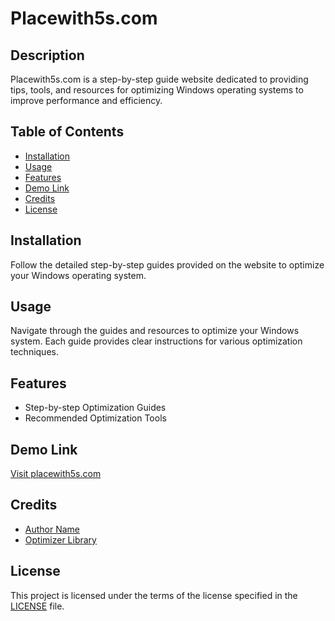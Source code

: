 # Placewith5s.com

## Description

Placewith5s.com is a step-by-step guide website dedicated to providing tips, tools, and resources for optimizing Windows operating systems to improve performance and efficiency.

## Table of Contents

- [Installation](#installation)
- [Usage](#usage)
- [Features](#features)
- [Demo Link](#demo-link)
- [Credits](#credits)
- [License](#license)

## Installation

Follow the detailed step-by-step guides provided on the website to optimize your Windows operating system.

## Usage

Navigate through the guides and resources to optimize your Windows system. Each guide provides clear instructions for various optimization techniques.

## Features

- Step-by-step Optimization Guides
- Recommended Optimization Tools

## Demo Link

[Visit placewith5s.com](https://www.placewith5s.com)


## Credits

- [Author Name](https://github.com/placewith5s)
- [Optimizer Library](https://github.com/optimizer-library)

## License

This project is licensed under the terms of the license specified in the [LICENSE](LICENSE) file.
